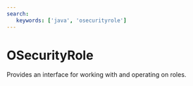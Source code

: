 ```yaml
---
search:
   keywords: ['java', 'osecurityrole']
---
```


# OSecurityRole

Provides an interface for working with and operating on roles.

